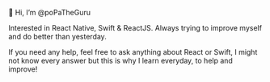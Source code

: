  👋 Hi, I’m @poPaTheGuru

Interested in React Native, Swift & ReactJS.
Always trying to improve myself and do better than yesterday. 

If you need any help, feel free to ask anything about React or Swift, I might not know every answer but this is why I learn everyday, to help and improve!
